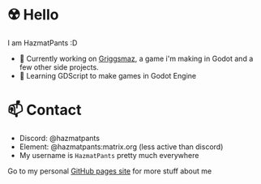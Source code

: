 # ☢️ Hello

I am HazmatPants :D

- 🔭 Currently working on [Griggsmaz](https://github.com/HazmatPants/griggsmax), a game i'm making in Godot and a few other side projects.
- 🌱 Learning GDScript to make games in Godot Engine

# 📫 Contact
- Discord: @hazmatpants
- Element: @hazmatpants:matrix.org (less active than discord)
- My username is `HazmatPants` pretty much everywhere

Go to my personal [GitHub pages site](https://hazmatpants.github.io/) for more stuff about me
